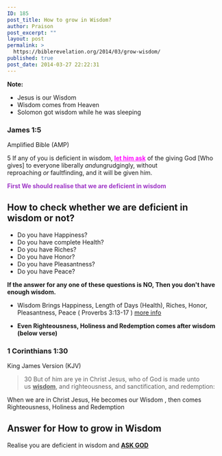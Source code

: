 ```yaml
---
ID: 185
post_title: How to grow in Wisdom?
author: Praison
post_excerpt: ""
layout: post
permalink: >
  https://biblerevelation.org/2014/03/grow-wisdom/
published: true
post_date: 2014-03-27 22:22:31
---
```

<strong>Note:</strong>
<ul>
	<li>Jesus is our Wisdom</li>
	<li>Wisdom comes from Heaven</li>
	<li>Solomon got wisdom while he was sleeping</li>
</ul>
<div>
<h3>James 1:5</h3>
Amplified Bible (AMP)

</div>
<div>

5 If any of you is deficient in wisdom, <span style="text-decoration: underline; color: #ff00ff;"><strong>let him ask</strong></span> of the giving God [Who gives] to everyone liberally <i>and</i>ungrudgingly, without reproaching <i>or</i> faultfinding, and it will be given him.

<strong><span style="color: #9f37c7;">First We should realise that we are deficient in wisdom</span></strong>
<h2>How to check whether we are deficient in wisdom or not?</h2>
<ul>
	<li>Do you have Happiness?</li>
	<li>Do you have complete Health?</li>
	<li>Do you have Riches?</li>
	<li>Do you have Honor?</li>
	<li>Do you have Pleasantness?</li>
	<li>Do you have Peace?</li>
</ul>
<strong>If the answer for any one of these questions is NO, Then you don't have enough wisdom. </strong>

</div>
<div></div>
<div>
<ul>
	<li>Wisdom Brings Happiness, Length of Days (Health), Riches, Honor, Pleasantness, Peace ( Proverbs 3:13-17 ) <a title="What should be your #1 Prayer Request?" href="http://biblerevelation.org/2014/03/20/number-1-prayer-request/" target="_blank">more info</a></li>
</ul>
<ul>
	<li><strong>Even Righteousness, Holiness and Redemption comes after wisdom (below verse)</strong></li>
</ul>
</div>
<div>
<div>
<h3>1 Corinthians 1:30</h3>
King James Version (KJV)

</div>
<div>
<blockquote>30 But of him are ye in Christ Jesus, who of God is made unto us <span style="text-decoration: underline;"><strong>wisdom</strong></span>, and righteousness, and sanctification, and redemption:</blockquote>
</div>
When we are in Christ Jesus, He becomes our Wisdom , then comes Righteousness, Holiness and Redemption
<h2>Answer for How to grow in Wisdom</h2>
Realise you are deficient in wisdom and <span style="text-decoration: underline;"><strong>ASK GOD</strong></span>

</div>
